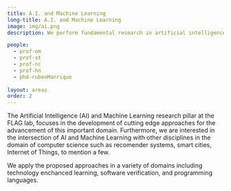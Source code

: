 ```yaml
---
title: A.I. and Machine Learning
long-title: A.I. and Machine Learning
image: img/ai.png
description: We perform fundamental research in artificial intelligence and machine learning approaches, and their application

people:
  - prof-om
  - prof-st
  - prof-nc
  - prof-hn
  - phd-rubenManrique
  
layout: areas
order: 2
---
```


The Artificial Intelligence (AI) and Machine Learning research pillar at the FLAG lab, focuses in the development of cutting edge approaches for the advancement of this important domain. 
Furthermore, we are interested in the intersection of AI and Machine Learning with other disciplines in the domain of computer science such as recomender systems, smart cities, Internet of Things, to mention a few.

We apply the proposed approaches in a variety of domains including technology enchanced learning, software verification, and programming languages.

